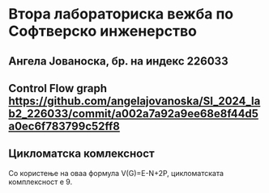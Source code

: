 # Втора лабораториска вежба по Софтверско инженерство
## Ангела Јованоска, бр. на индекс 226033
## Control Flow graph https://github.com/angelajovanoska/SI_2024_lab2_226033/commit/a002a7a92a9ee68e8f44d5a0ec6f783799c52ff8
## Цикломатска комлексност
Со користење на оваа формула V(G)=E-N+2P, цикломатската комплексност е 9.

